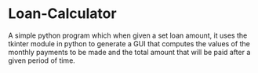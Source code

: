 # Loan-Calculator
A simple python program which when given a set loan amount, it uses the tkinter module in python to generate a GUI that computes the values of the monthly payments to be made and the total amount that will be paid after a given period of time.
